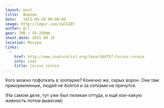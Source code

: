```yaml
---
layout: post
title:  Ворона
date:   2015-09-29 00:00:00
image: http://imgur.com/2wCGIDt
author: Д.Г.
gear: 70D / 55-250mm
shoot_date: 2015 09 19
location: Москва
links:
  -
    href: http://www.inaturalist.org/taxa/144757-Corvus-cornix
    info: inat
    title: Corvus cornix
---
```


Кого можно пофоткать в зоопарке? Конечно же, серых ворон. Они там прикормленные, людей не боятся и за сетками не прячутся.

(На самом деле, тут уже был пеликан оттуда, и ещё кое-какую живность потом вывесим)
